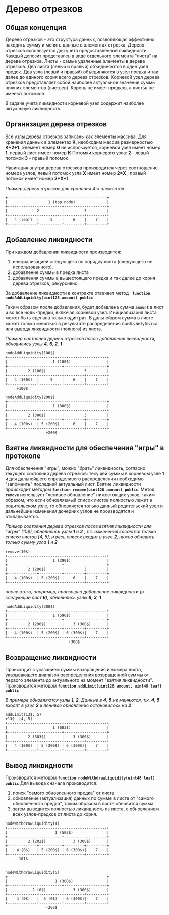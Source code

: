 # Дерево отрезков

## Общая концепция

Дерево отрезков - это структура данных, позволяющая эффективно находить сумму и менять данные в элементах отрезка.
Дерево отрезков используется для учета предоставленной ликвидности. 
Каждый депозит представлен в виде отдельного элемента "листа" на дереве отрезков. 
Листы - самые удаленные элементы в дереве отрезков. 
Два листа (левый и правый) объединяются в один узел предок. Два узла (левый и правый) объединяются в узел предка и так далее до единого корня всего дерева отрезков.
Корневой узел дерева отрезков представляет собой наиболее актуальное значение суммы нижних элементов (листьев). 
Корень не имеет предков, а листья не имееют потомков.

В задаче учета ликвидности корневой узел содержит наиболее актуальную ликвидность.

## Организация дерева отрезков
Все узлы дерева отрезков записаны как элементы массива. 
Для хранения данных в элементах **K**, необходим массив размерностью **K*2+1**. 
Элемент номер **0** не используется, корневой узел имеет номер **1**, первый лист имеет номер **K**
Потомки корневого узла: **2** - левый потомок **3** - правый потомок

Навигация внутри дерева отрезков производится через соотношение номера узлов, левый потомок узла **X** имеет номер **2*X** , правый потомок имеет номер **2*X+1**.

*Пример дерева отрезков для хранения 4-х элементов*
```shell
+--------------------------------------------+
|                  1 (top node)              |
+------------------------+-------------------+
|             2          |         3         |
+-------------+----------+---------+---------+
|   4 (leaf)  |     5    |    6    |    7    |
+-------------+----------+---------+---------+
```

## Добавление ликвидности
При каждом добавлении ликвидности производится:
1. инициализацией следующего по порядку листа (следующего не использованного).
2. добавление суммы в предка листа
3. добавления суммы в вышестоящего предка и так далее до корня дерева отрезков, рекурсивно.
   
За добавление ликвидности в контракте отвечает метод **``` function nodeAddLiquidity(uint128 amount) public```**

Таким образом после добавления, будет добавлена сумма **```amount```** в лист и во все ноды-предки, включая корневой узел.
Инициализация листа может быть сделана только один раз. 
В дальнейшем сумма в листе может только меняться в результате распределения прибыли/убытка или вывода ликвидности (полного) из листа.

*Пример состояния дерева отрезков после добавления ликвидности, обновились узлы **4**, **5**, **2**, **1***

```shell
nodeAddLiquidity(100$)
+--------------------------------------------+
|                    1 (100$)                |
+------------------------+-------------------+
|         2 (100$)       |         3         |
+-------------+----------+---------+---------+
|   4 (100$)  |     5    |    6    |    7    |
+-------------+----------+---------+---------+
     +100$

nodeAddLiquidity(200$)
+--------------------------------------------+
|                    1 (300$)                |
+------------------------+-------------------+
|         2 (300$)       |         3         |
+-------------+----------+---------+---------+
|   4 (100$)  | 5 (200$) |    6    |    7    |
+-------------+----------+---------+---------+
                  +200$
```

## Взятие ликвидности для обеспечения "игры" в протоколе
Для обеспечения "игры", можно "брать" ликвидность, согласно текущего состояния дерева отрезков: текущей суммы в корневом узле **1** и для дальнейшего справделивого распределения необходимо "запомнить" последний актуальный лист. 
Взятие ликвидности происходит методом **```function remove(uint128 amount) public```**. 
Метод **```remove```** использует "ленивое обновление" нижестоящих узлов, таким образом, что если обновляемый список листов полностью лежит в родительском узле, то обновляется только данный родительский узел и дальнейшие изменения дочерних узлов не производятся и откладывается.

*Пример состояния дерева отрезков после взятия ликвидности для "игры" (10$), обновились узлы **1** и **2** , т.к. изменения касаются только списка листов [4, 5], и весь список входит в узел **2**, нужно обновить только сумму узла **1** и **2***

```shell
remove(10$)
+--------------------------------------------+
|                    1 (290$)                |
+------------------------+-------------------+
|         2 (290$)       |         3         |
+-------------+----------+---------+---------+
|   4 (100$)  | 5 (200$) |    6    |    7    |
+-------------+----------+---------+---------+
```

*после этого, например, произошло добавление ликвидности (в следующий лист **6**), обновились узлы **6**, **3**, **1***

```shell
nodeAddLiquidity(300$)
+--------------------------------------------+
|                    1 (590$)                |
+------------------------+-------------------+
|         2 (290$)       |    3 (300$)       |
+-------------+----------+---------+---------+
|   4 (100$)  | 5 (200$) | 6 (300$)|    7    |
+-------------+----------+---------+---------+
                            +300$
```

## Возвращение ликвидности 
Происходит с указанием суммы возвращения и номера листа, указывающего диапазон распределения возвращенной суммы от первого элемента до актуального на момент "взятия ликвидности".
Производится методом **```function addLimit(uint128 amount, uint48 leaf) public```**

*В примере обновляются узлы **1**, **2**. Данные в **4**, **5** не меняются, т.к. **4**, **5** входят в узел **2** и ленивое обновление остановилось на **2***

```shell
addLimit(13$, 5)
+13$  [4, 5]
+--------------------------------------------+
|                    1 (603$)                |
+------------------------+-------------------+
|         2 (303$)       |    3 (300$)       |
+-------------+----------+---------+---------+
|   4 (100$)  | 5 (200$) | 6 (300$)|    7    |
+-------------+----------+---------+---------+
```

## Вывод ликвидности
Производится методом **```function nodeWithdrawLiquidity(uint48 leaf) public```**
Для вывода сначала производится: 
1. поиск "самого обновленного предка" от листа
2. обновление (актуализация) данных по сумме в листе от "самого обновленного предка", таким образом в листе обновится сумма
3. затем выводится полностью ликвидность из листа, с обновлением всех узлов-предков от листа до корня.

```shell
nodeWithdrawLiquidity(4) 
+--------------------------------------------+
|                     1 (502$)               |
+------------------------+-------------------+
|         2 (202$)       |    3 (300$)       |
+-------------+----------+---------+---------+
|    4 (0$)   | 5 (200$) | 6 (300$)|    7    |
+-------------+----------+---------+---------+
     -101$


nodeWithdrawLiquidity(5) 
+--------------------------------------------+
|                     1 (300$)               |
+------------------------+-------------------+
|           2 (0$)       |    3 (300$)       |
+-------------+----------+---------+---------+
|    4 (0$)   |  5 (0$)  | 6 (300$)|    7    |
+-------------+----------+---------+---------+
                  -202$
```